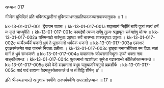 अध्यायः 017

भीष्मेण युधिष्ठिरं प्रति भक्तिश्रद्धादीनां भुक्तिसाधनताप्रतिपादकव्यासवाक्यानुवादः ॥ 1 ॥

kk-13-01-017-001	`द्वैपायन उवाच ।
kk-13-01-017-001a	श्रद्दात्यागं निर्वृतिं चापि पूजां सत्यं धर्मं यः कृतं चाभ्युपैति ।
kk-13-01-017-001c	कामद्वेषौ त्यज्य सर्वेषु तुल्यः श्रद्धापूतः सर्वयज्ञेषु योग्यः ॥
kk-13-01-017-002a	यस्मिन्यज्ञे सर्वभूताः प्रहृष्टाः सर्वे चारम्भाः शास्त्रदृष्टाः प्रवृत्ताः ।
kk-13-01-017-002c	धर्म्यैरर्थ्यैर्ये यजन्ते ध्रुवं ते पूतात्मानो धर्ममेकं भजन्ते ॥
kk-13-01-017-003a	एकाक्षरं द्व्यक्षरमेकमेव सदा यजन्ते नियताः प्रतीताः ।
kk-13-01-017-003c	दृष्ट्वा मनागर्चयित्वा स्म विप्राः सतां मार्गं तं ध्रुवं सम्भजन्ते ॥
kk-13-01-017-004a	पापात्मानः क्रोधरागाभिभूताः कृष्णे भक्ता नाम सङ्कीर्तयन्तः ।
kk-13-01-017-004c	पूतात्मानो यज्ञशीलाः सुमेधा यज्ञस्यान्ते कीर्तिलोकान्भजन्ते ॥
kk-13-01-017-005a	एको वेदो ब्राह्मणानां बभूव चतुष्पादस्त्रिगुणो ब्रह्मशीर्षः ।
kk-13-01-017-005c	पादं पादं ब्राह्मणा वेदमाहुस्त्रेताकाले तं च तं विद्धि शीर्षम् ॥' ॥

इति श्रीमन्महाभारते अनुशासनपर्वणि दानधर्मपर्वणि सप्तदशोऽध्यायः ॥ 17 ॥
